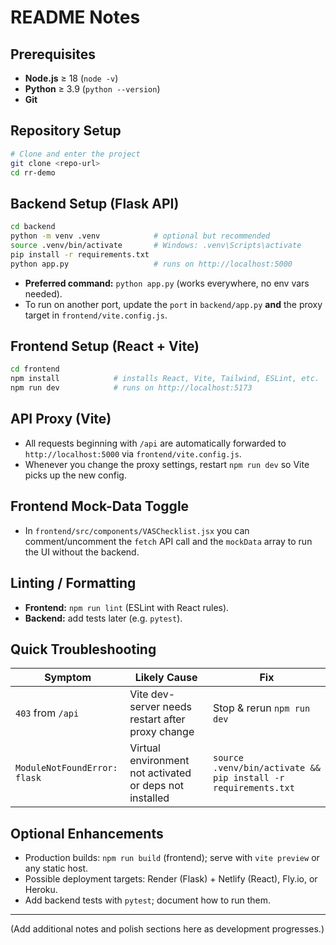 # README Notes

## Prerequisites

- **Node.js** ≥ 18 (`node -v`)
- **Python** ≥ 3.9 (`python --version`)
- **Git**

## Repository Setup

```bash
# Clone and enter the project
git clone <repo-url>
cd rr-demo
```

## Backend Setup (Flask API)

```bash
cd backend
python -m venv .venv            # optional but recommended
source .venv/bin/activate       # Windows: .venv\Scripts\activate
pip install -r requirements.txt
python app.py                   # runs on http://localhost:5000
```

- **Preferred command:** `python app.py` (works everywhere, no env vars needed).
- To run on another port, update the `port` in `backend/app.py` **and** the proxy target in `frontend/vite.config.js`.

## Frontend Setup (React + Vite)

```bash
cd frontend
npm install            # installs React, Vite, Tailwind, ESLint, etc.
npm run dev            # runs on http://localhost:5173
```

## API Proxy (Vite)

- All requests beginning with `/api` are automatically forwarded to `http://localhost:5000` via `frontend/vite.config.js`.
- Whenever you change the proxy settings, restart `npm run dev` so Vite picks up the new config.

## Frontend Mock-Data Toggle

- In `frontend/src/components/VASChecklist.jsx` you can comment/uncomment the `fetch` API call and the `mockData` array to run the UI without the backend.

## Linting / Formatting

- **Frontend:** `npm run lint` (ESLint with React rules).
- **Backend:** add tests later (e.g. `pytest`).

## Quick Troubleshooting

| Symptom | Likely Cause | Fix |
|---------|--------------|-----|
| `403` from `/api` | Vite dev-server needs restart after proxy change | Stop & rerun `npm run dev` |
| `ModuleNotFoundError: flask` | Virtual environment not activated or deps not installed | `source .venv/bin/activate && pip install -r requirements.txt` |

## Optional Enhancements

- Production builds: `npm run build` (frontend); serve with `vite preview` or any static host.
- Possible deployment targets: Render (Flask) + Netlify (React), Fly.io, or Heroku.
- Add backend tests with `pytest`; document how to run them.

---

(Add additional notes and polish sections here as development progresses.) 